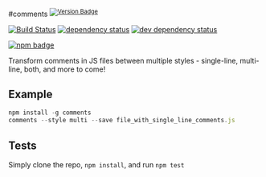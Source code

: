 #comments <sup>[![Version Badge][npm-version-svg]][npm-url]</sup>

[![Build Status][travis-svg]][travis-url]
[![dependency status][deps-svg]][deps-url]
[![dev dependency status][dev-deps-svg]][dev-deps-url]

[![npm badge][9]][npm-url]

Transform comments in JS files between multiple styles - single-line, multi-line, both, and more to come!

## Example

```js
npm install -g comments
comments --style multi --save file_with_single_line_comments.js
```

## Tests
Simply clone the repo, `npm install`, and run `npm test`

[npm-url]: https://npmjs.org/package/comments
[npm-version-svg]: http://vb.teelaun.ch/ljharb/node-comments.svg
[travis-svg]: https://travis-ci.org/ljharb/node-comments.svg
[travis-url]: https://travis-ci.org/ljharb/node-comments
[deps-svg]: https://david-dm.org/ljharb/node-comments.svg
[deps-url]: https://david-dm.org/ljharb/node-comments
[dev-deps-svg]: https://david-dm.org/ljharb/node-comments/dev-status.svg
[dev-deps-url]: https://david-dm.org/ljharb/node-comments#info=devDependencies
[9]: https://nodei.co/npm/comments.png?downloads=true&stars=true

